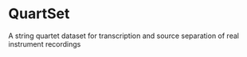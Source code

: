 # QuartSet
A string quartet dataset for transcription and source separation of real instrument recordings
